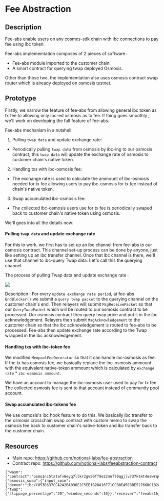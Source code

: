 # Fee Abstraction
 
## Description 

Fee-abs enable users on any cosmos-sdk chain with ibc connections to pay fee using ibc token.

Fee-abs implememtation composes of 2 pieces of software :
 - Fee-abs module imported to the customer chain.
 - A smart contract for querying twap deployed Osmosis. 

Other than those two, the implememtation also uses osmosis contract swap router which is already deployed on osmosis testnet. 

## Prototype

Firstly, we narrow the feature of fee-abs from allowing general ibc token as tx fee to allowing only ibc-ed osmosis as tx fee. If thing goes smoothly , we'll work on developing the full feature of fee-abs.

Fee-abs mechanism in a nutshell:
 1. Pulling `twap data` and update exchange rate: 
 - Periodically pulling `twap data` from osmosis by ibc-ing to our osmosis contract, this `twap data` will update the exchange rate of osmosis to customer chain's native token. 
 2. Handling txs with ibc-osmosis fee: 
 - The exchange rate is used to calculate the ammount of ibc-osmosis needed for tx fee allowing users to pay ibc-osmosis for tx fee instead of chain's native token.
 3. Swap accumulated ibc-osmosis fee:
 - The collected ibc-osmosis users use for tx fee is periodically swaped back to customer chain's native token using osmosis.

We'll goes into all the details now:

#### Pulling `twap data` and update exchange rate
For this to work, we first has to set up an ibc channel from fee-abs to our osmosis contract. This channel set-up process can be done by anyone, just like setting up an ibc transfer channel. Once that ibc channel is there, we'll use that channel to ibc-query Twap data. Let's call this the querying channel.

The process of pulling Twap data and update exchange rate :

![](https://i.imgur.com/sJA4yV7.png)

Description :
    For every `update exchange rate period`, at fee-abs `EndBlocker()` we submit a `query twap packet` to the querying channel on the customer chain's end. Then relayers will submit `MsgReceivePacket` so that our `QueryTwapPacket` which will be routed to our osmosis contract to be processed. Our osmosis contract then query twap price and put it in the ibc acknowledgement. Relayers then submit `MsgAcknowledgement` to the customer chain so that the ibc acknowledgement is routed to fee-abs to be processed. Fee-abs then update exchange rate according to the Twap wrapped in the ibc acknowledgement.

#### Handling txs with ibc-token fee
We modified `MempoolFeeDecorator` so that it can handle ibc-osmosis as fee. If the tx has osmosis fee, we basically replace the ibc-osmosis ammount with the equivalent native-token ammount which is calculated by `exchange rate` * `ibc-osmosis ammount`.

We have an account to manage the ibc-osmosis user used to pay for tx fee. The collected osmosis fee is sent to that account instead of community pool account.

#### Swap accumulated ibc-tokens fee
We use osmosis's ibc hook feature to do this. We basically ibc transfer to the osmosis crosschain swap contract with custom memo to swap the osmosis fee back to customer chain's native-token and ibc transfer back to the customer chain.

## Resources
 - Main repo: https://github.com/notional-labs/fee-abstraction
 - Contract repo: https://github.com/notional-labs/feeabstraction-contract

```
{"wasm":{"contract":"osmo1nc5tatafv6eyq7llkr2gv50ff9e22mnf70qgjlv737ktmt4eswrqvlx82r","msg":{"osmosis_swap":{"input_coin":{"denom":"ibc/C053D637CCA2A2BA030E2C5EE1B28A16F71CCB0E45E8BE52766DC1B241B77878","amount":"1000"},"output_denom":"ibc/C053D637CCA2A2BA030E2C5EE1B28A16F71CCB0E45E8BE52766DC1B241B77878","slippage":{"twap":{"slippage_percentage":"20","window_seconds":10}},"receiver":"feeabs1hj5fveer5cjtn4wd6wstzugjfdxzl0xpjhy828"}},"receiver":"feeabs1hj5fveer5cjtn4wd6wstzugjfdxzl0xpjhy828"}}
```